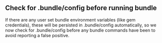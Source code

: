 ## Check for .bundle/config before running bundle

If there are any user set bundle environment variables (like gem credentials), these will be persisted in .bundle/config automatically, so we now check for .bundle/config before any bundle commands have been to avoid reporting a false positive.
